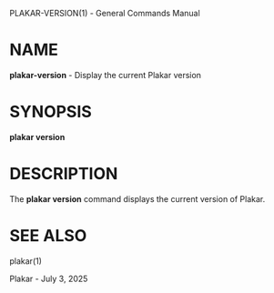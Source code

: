 PLAKAR-VERSION(1) - General Commands Manual

# NAME

**plakar-version** - Display the current Plakar version

# SYNOPSIS

**plakar&nbsp;version**

# DESCRIPTION

The
**plakar version**
command displays the current version of Plakar.

# SEE ALSO

plakar(1)

Plakar - July 3, 2025
